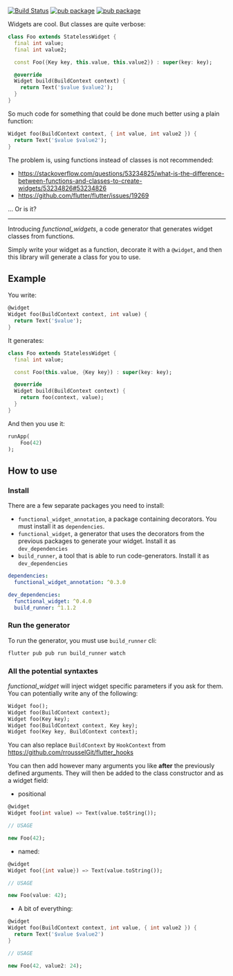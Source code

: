 [![Build Status](https://travis-ci.org/rrousselGit/functional_widget.svg?branch=master)](https://travis-ci.org/rrousselGit/functional_widget)
[![pub package](https://img.shields.io/pub/v/functional_widget.svg)](https://pub.dartlang.org/packages/functional_widget) [![pub package](https://img.shields.io/badge/Awesome-Flutter-blue.svg?longCache=true&style=flat-square)](https://github.com/Solido/awesome-flutter)


Widgets are cool. But classes are quite verbose:

```dart
class Foo extends StatelessWidget {
  final int value;
  final int value2;

  const Foo({Key key, this.value, this.value2}) : super(key: key);

  @override
  Widget build(BuildContext context) {
    return Text('$value $value2');
  }
}
```


So much code for something that could be done much better using a plain function: 

```dart
Widget foo(BuildContext context, { int value, int value2 }) {
  return Text('$value $value2');
}
```



The problem is, using functions instead of classes is not recommended:

- https://stackoverflow.com/questions/53234825/what-is-the-difference-between-functions-and-classes-to-create-widgets/53234826#53234826
- https://github.com/flutter/flutter/issues/19269




... Or is it?


____


Introducing _functional_widgets_, a code generator that generates widget classes from functions.

Simply write your widget as a function, decorate it with a `@widget`, and then this library will generate a class for you to use.




## Example


You write: 

```dart
@widget
Widget foo(BuildContext context, int value) {
  return Text('$value');
}
```


It generates:

```dart
class Foo extends StatelessWidget {
  final int value;

  const Foo(this.value, {Key key}) : super(key: key);

  @override
  Widget build(BuildContext context) {
    return foo(context, value);
  }
}
```


And then you use it:

```dart
runApp(
    Foo(42)
);
```



## How to use

### Install

There are a few separate packages you need to install:

- `functional_widget_annotation`, a package containing decorators. You must install it as `dependencies`.
- `functional_widget`, a generator that uses the decorators from the previous packages to generate your widget. Install it as `dev_dependencies`
- `build_runner`, a tool that is able to run code-generators. Install it as `dev_dependencies`

```yaml
dependencies:
  functional_widget_annotation: ^0.3.0

dev_dependencies:
  functional_widget: ^0.4.0
  build_runner: ^1.1.2
```



### Run the generator

To run the generator, you must use `build_runner` cli:


```sh
flutter pub pub run build_runner watch
```

### All the potential syntaxtes

_functional_widget_ will inject widget specific parameters if you ask for them.
You can potentially write any of the following:

```dart
Widget foo();
Widget foo(BuildContext context);
Widget foo(Key key);
Widget foo(BuildContext context, Key key);
Widget foo(Key key, BuildContext context);
```

You can also replace `BuildContext` by `HookContext` from https://github.com/rrousselGit/flutter_hooks

You can then add however many arguments you like **after** the previously defined arguments. They will then be added to the class constructor and as a widget field:

- positional
```dart
@widget
Widget foo(int value) => Text(value.toString());

// USAGE

new Foo(42);
```

- named:

```dart
@widget
Widget foo({int value}) => Text(value.toString());

// USAGE

new Foo(value: 42);
```

- A bit of everything:

```dart
@widget
Widget foo(BuildContext context, int value, { int value2 }) {
  return Text('$value $value2')
}

// USAGE

new Foo(42, value2: 24);
```

